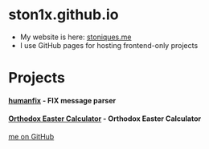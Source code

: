 # ston1x.github.io
- My website is here: [stoniques.me](https://stoniques.me)
- I use GitHub pages for hosting frontend-only projects

# Projects
#### [humanfix](http://ston1x.github.io/humanfix/) - FIX message parser
#### [Orthodox Easter Calculator](http://ston1x.github.io/orthodox-easter-calculator/) - Orthodox Easter Calculator


[me on GitHub](https://github.com/ston1x)
